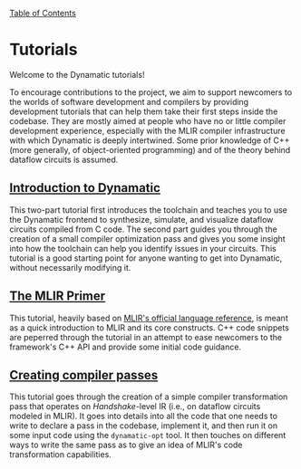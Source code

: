 [Table of Contents](../../README.md)
# Tutorials

Welcome to the Dynamatic tutorials!

To encourage contributions to the project, we aim to support newcomers to the worlds of software development and compilers by providing development tutorials that can help them take their first steps inside the codebase. They are mostly aimed at people who have no or little compiler development experience, especially with the MLIR compiler infrastructure with which Dynamatic is deeply intertwined. Some prior knowledge of C++ (more generally, of object-oriented programming) and of the theory behind dataflow circuits is assumed.

## [Introduction to Dynamatic](Introduction/Introduction.md)

This two-part tutorial first introduces the toolchain and teaches you to use the Dynamatic frontend to synthesize, simulate, and visualize dataflow circuits compiled from C code. The second part guides you through the creation of a small compiler optimization pass and gives you some insight into how the toolchain can help you identify issues in your circuits. This tutorial is a good starting point for anyone wanting to get into Dynamatic, without necessarily modifying it.

## [The MLIR Primer](../../DeveloperGuide/MLIRPrimer.md)

This tutorial, heavily based on [MLIR's official language reference](https://mlir.llvm.org/docs/LangRef/), is meant as a quick introduction to MLIR and its core constructs. C++ code snippets are peperred through the tutorial in an attempt to ease newcomers to the framework's C++ API and provide some initial code guidance.

## [Creating compiler passes](../../DeveloperGuide/CreatingPasses/CreatingPasses.md)

This tutorial goes through the creation of a simple compiler transformation pass that operates on *Handshake*-level IR (i.e., on dataflow circuits modeled in MLIR). It goes into details into all the code that one needs to write to declare a pass in the codebase, implement it, and then run it on some input code using the `dynamatic-opt` tool. It then touches on different ways to write the same pass as to give an idea of MLIR's code transformation capabilities.  
